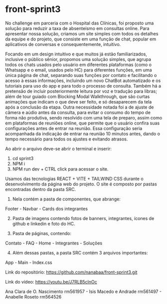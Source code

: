 # front-sprint3

No challenge em parceria com o Hospital das Clínicas, foi proposto uma solução para reduzir a taxa de absenteísmo em consultas online. Para apresentar nossa solução, criamos um site simples com todos os detalhes da equipe e do projeto, que consiste em uma função de chat, popular em aplicativos de conversas e consequentemente, intuitivo.

Focando em um design intuitivo e que muitos já estão familiarizados, inclusive o público sênior,  propomos uma solução simples, que agrupa todos os chats usados pelo usuário em diferentes plataformas (como o Whatsapp e o email, usados pelo HC) para diferentes funções, em uma única página de chat, separando suas funções por contato e facilitando o acesso à essas informações, incluindo um novo ChatBot automatizado e os tutoriais para uso do app e para todo o processo de consulta.
Também há a pretensão de incluir posteriormente leitura por voz e tradução para libras; além de tour guiado com Blocking Modal Walkthrough, que são curtas animações que indicam o que deve ser feito, e só desaparecem da tela após a conclusão da etapa.
Outra necessidade notada foi a de ajuste de câmera e aúdio antes da consulta, para evitar o consumo do tempo de forma não produtiva, sendo resolvido com uma tela de preparo, assim como em plataformas de reuniões online, que permite que o usuário confira suas configurações antes de entrar na reunião. Essa configuração seria acompanhada da indicação de entrar na reunião 10 minutos antes, dando o tempo necessário para todos os ajustes e evitando atrasos.

Ao abrir o arquivo deve-se abrir o terminal e inserir: 
1. cd sprint3
2. NPM i
3. NPM run dev + CTRL click para acessar o site.

Usamos das tecnologias REACT + VITE + TAILWIND CSS durante o desenvolvimento da página web do projeto.
O site é composto por pastas encontradas dentro da pasta SRC.
1. Nela contém a pasta de componentes, que abrange:

Footer - Navbar - Cards dos integrantes


2. Pasta de imagens contendo fotos de banners, integrantes, ícones de github e linkedin e foto do HC.


3. Pasta de páginas, contendo:

Contato - FAQ - Home - Integrantes - Soluções


4. Além dessas pastas, a pasta SRC contém 3 arquivos importantes:

App - Main - Index.css


Link do repositório: https://github.com/nanabaa/front-sprint3.git


Link do vídeo: https://youtu.be/J7RLB5clnOc


Ana Clara de O. Nascimento rm561957 - Isis Macedo e Andrade rm561497 - Anabelle Roseto rm564526
